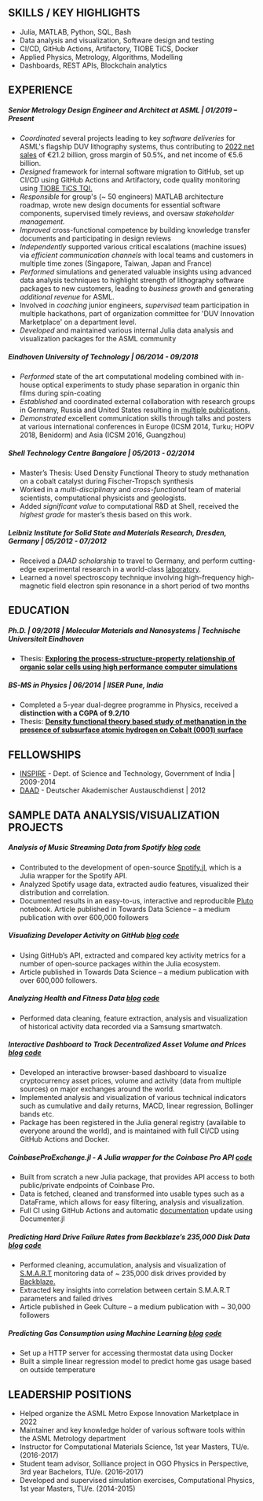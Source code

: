 ## SKILLS / KEY HIGHLIGHTS
- Julia, MATLAB, Python, SQL, Bash
- Data analysis and visualization, Software design and testing
- CI/CD, GitHub Actions, Artifactory, TIOBE TiCS, Docker
- Applied Physics, Metrology, Algorithms, Modelling
- Dashboards, REST APIs, Blockchain analytics

## EXPERIENCE

##### Senior Metrology Design Engineer and Architect at ASML | 01/2019 – Present
- *Coordinated* several projects leading to key *software deliveries* for ASML's flagship
DUV lithography systems, thus contributing to [2022 net sales](https://www.asml.com/en/investors/annual-report/2022)
of €21.2 billion, gross margin of 50.5%, and net income of €5.6 billion.
- *Designed* framework for internal software migration to GitHub, set up CI/CD using
GitHub Actions and Artifactory, code quality monitoring using [TIOBE TiCS TQI.](https://www.tiobe.com/products/tics/)
- *Responsible* for group's (~ 50 engineers) MATLAB architecture roadmap, wrote new design
documents for essential software components, supervised timely reviews, and oversaw
*stakeholder management.*
- *Improved* cross-functional competence by building knowledge transfer documents and
participating in design reviews
- *Independently* supported various critical escalations (machine issues) via
*efficient communication channels* with local teams and customers in multiple 
time zones (Singapore, Taiwan, Japan and France)
- *Performed* simulations and generated valuable insights using advanced data analysis
techniques to highlight strength of lithography software packages to new customers, leading
to *business growth* and generating *additional revenue* for ASML.
- Involved in *coaching* junior engineers, *supervised* team participation in multiple
hackathons, part of organization committee for 'DUV Innovation Marketplace' on a department
level.
- *Developed* and maintained various internal Julia data analysis and visualization
packages for the ASML community

##### Eindhoven University of Technology | 06/2014 - 09/2018
- *Performed* state of the art computational modeling combined with in-house optical
experiments to study phase separation in organic thin films during spin-coating
- *Established* and coordinated external collaboration with research groups in Germany,
Russia and United States resulting in [multiple publications.](https://www.researchgate.net/profile/Vikas-Negi-2)
- *Demonstrated* excellent communication skills through talks and posters at various
international conferences in Europe (ICSM 2014, Turku; HOPV 2018, Benidorm) and Asia
(ICSM 2016, Guangzhou)

##### Shell Technology Centre Bangalore | 05/2013 - 02/2014
- Master’s Thesis: Used Density Functional Theory to study methanation on a cobalt catalyst
during Fischer-Tropsch synthesis
- Worked in a *multi-disciplinary* and *cross-functional* team of material scientists,
computational physicists and geologists.
- Added *significant value* to computational R&D at Shell, received the *highest grade* for
master’s thesis based on this work.

##### Leibniz Institute for Solid State and Materials Research, Dresden, Germany | 05/2012 - 07/2012
- Received a *DAAD scholarship* to travel to Germany, and perform cutting-edge experimental
research in a world-class [laboratory](https://www.ifw-dresden.de/).
- Learned a novel spectroscopy technique involving high-frequency high-magnetic field electron spin resonance in a short period of two months

## EDUCATION

##### Ph.D. | 09/2018 | Molecular Materials and Nanosystems | Technische Universiteit Eindhoven
- Thesis: [**Exploring the process-structure-property relationship of organic solar cells
using high performance computer simulations**](https://research.tue.nl/en/publications/exploring-the-process-structure-property-relationship-of-organic-)

##### BS-MS in Physics | 06/2014 | IISER Pune, India
- Completed a 5-year dual-degree programme in Physics, received a **distinction with a CGPA
of 9.2/10**
- Thesis: [**Density functional theory based study of methanation in the presence of subsurface 
atomic hydrogen on Cobalt (0001) surface**](http://dr.iiserpune.ac.in:8080/xmlui/handle/123456789/344)

## FELLOWSHIPS

- [INSPIRE](https://online-inspire.gov.in/) - Dept. of Science and Technology, Government of India | 2009-2014 
- [DAAD](https://www.daad.de/en/) - Deutscher Akademischer Austauschdienst | 2012

## SAMPLE DATA ANALYSIS/VISUALIZATION PROJECTS

##### Analysis of Music Streaming Data from Spotify [blog](https://towardsdatascience.com/are-your-playlists-groovy-enough-7809faaf9c33) [code](https://github.com/vnegi10/Spotify_data_analysis)
- Contributed to the development of open-source [Spotify.jl](https://github.com/kwehmeyer/Spotify.jl),
which is a Julia wrapper for the Spotify API.
- Analyzed Spotify usage data, extracted audio features, visualized their 
distribution and correlation.
- Documented results in an easy-to-us, interactive and reproducible [Pluto](https://github.com/fonsp/Pluto.jl)
notebook. Article published in Towards Data Science – a medium publication with
over 600,000 followers

##### Visualizing Developer Activity on GitHub [blog](https://towardsdatascience.com/visualizing-developer-activity-via-the-github-api-48c38c40914f) [code](https://github.com/vnegi10/GitHub_data_analysis)
- Using GitHub’s API, extracted and compared key activity metrics for a number of open-source
packages within the Julia ecosystem.
- Article published in Towards Data Science – a medium publication with over 600,000 followers.

##### Analyzing Health and Fitness Data [blog](https://towardsdatascience.com/analyze-your-health-and-fitness-data-using-julia-d6f4c3842b17) [code](https://github.com/vnegi10/Health_data_analysis)
- Performed data cleaning, feature extraction, analysis and visualization of historical activity
data recorded via a Samsung smartwatch.

##### Interactive Dashboard to Track Decentralized Asset Volume and Prices [blog](https://towardsdatascience.com/interactive-crypto-dashboard-powered-by-julia-fd6f60f23063) [code](https://github.com/vnegi10/CryptoDashApp.jl)
- Developed an interactive browser-based dashboard to visualize cryptocurrency
asset prices, volume and activity (data from multiple sources) on major exchanges
around the world.
- Implemented analysis and visualization of various technical indicators such as
cumulative and daily returns, MACD, linear regression, Bollinger bands etc.
- Package has been registered in the Julia general registry (available to everyone
around the world), and is maintained with full CI/CD using GitHub Actions and Docker.

##### CoinbaseProExchange.jl - A Julia wrapper for the Coinbase Pro API [code](https://github.com/vnegi10/CoinbaseProExchange.jl)
- Built from scratch a new Julia package, that provides API access to both public/private
endpoints of Coinbase Pro.
- Data is fetched, cleaned and transformed into usable types such as a DataFrame, which
allows for easy filtering, analysis and visualization.
- Full CI using GitHub Actions and automatic [documentation](https://vnegi10.github.io/CoinbaseProExchange.jl/stable/)
update using Documenter.jl

##### Predicting Hard Drive Failure Rates from Backblaze’s 235,000 Disk Data [blog](https://medium.com/geekculture/is-your-hard-drive-going-to-fail-soon-9ec9ae3fece1) [code](https://github.com/vnegi10/HDD_test_data_analysis)
- Performed cleaning, accumulation, analysis and visualization of [S.M.A.R.T](http://ntfs.com/disk-monitor-smart-attributes.htm)
monitoring data of ~ 235,000 disk drives provided by [Backblaze.](https://www.backblaze.com/cloud-backup.html)
- Extracted key insights into correlation between certain S.M.A.R.T parameters and failed drives
- Article published in Geek Culture – a medium publication with ~ 30,000 followers

##### Predicting Gas Consumption using Machine Learning [blog](https://medium.com/@vikas.negi10/predicting-gas-consumption-using-machine-learning-in-julia-92a0441cc8cf) [code](https://github.com/vnegi10/Thermostat_data_analysis)
- Set up a HTTP server for accessing thermostat data using Docker
- Built a simple linear regression model to predict home gas usage based on outside temperature

## LEADERSHIP POSITIONS

- Helped organize the ASML Metro Expose Innovation Marketplace in 2022
- Maintainer and key knowledge holder of various software tools within the ASML Metrology
department
- Instructor for Computational Materials Science, 1st year Masters, TU/e. (2016-2017)
- Student team advisor, Solliance project in OGO Physics in Perspective, 3rd year Bachelors, TU/e. (2016-2017)
- Developed and supervised simulation exercises, Computational Physics, 1st year Masters, TU/e. (2014-2015)